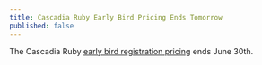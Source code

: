 ```yaml
---
title: Cascadia Ruby Early Bird Pricing Ends Tomorrow
published: false
---
```


The Cascadia Ruby [early bird registration pricing][reg] ends June 30th.

[reg]: LINK
